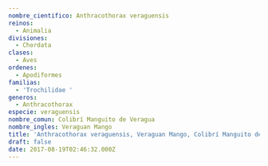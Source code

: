 ```yaml
---
nombre_cientifico: Anthracothorax veraguensis
reinos:
  - Animalia
divisiones:
  - Chordata
clases:
  - Aves
ordenes:
  - Apodiformes
familias:
  - 'Trochilidae '
generos:
  - Anthracothorax
especie: veraguensis
nombre_comun: Colibrí Manguito de Veragua
nombre_ingles: Veraguan Mango
title: 'Anthracothorax veraguensis, Veraguan Mango, Colibrí Manguito de Veragua'
draft: false
date: 2017-08-19T02:46:32.000Z
---
```


